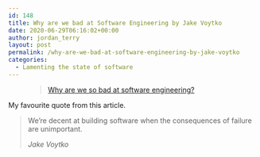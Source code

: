 ```yaml
---
id: 148
title: Why are we bad at Software Engineering by Jake Voytko
date: 2020-06-29T06:16:02+00:00
author: jordan_terry
layout: post
permalink: /why-are-we-bad-at-software-engineering-by-jake-voytko
categories:
  - Lamenting the state of software
---
```

<figure class="wp-block-embed-wordpress wp-block-embed is-type-wp-embed is-provider-www-bitlog-com">

<div class="wp-block-embed__wrapper">
  <blockquote class="wp-embedded-content" data-secret="kGrlPZMxRs">
    <a href="https://www.bitlog.com/2020/02/12/why-are-we-so-bad-at-software-engineering/">Why are we so bad at software engineering?</a>
  </blockquote>
</div></figure> 

My favourite quote from this article.

<blockquote class="wp-block-quote">
  <p>
    We’re decent at building software when the consequences of failure are unimportant.
  </p>
  
  <cite>Jake Voytko</cite>
</blockquote>
